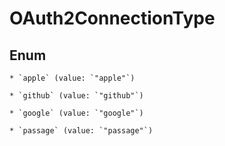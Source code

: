 
# OAuth2ConnectionType

## Enum


    * `apple` (value: `"apple"`)

    * `github` (value: `"github"`)

    * `google` (value: `"google"`)

    * `passage` (value: `"passage"`)



